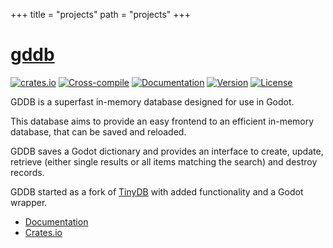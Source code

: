 +++
title = "projects"
path = "projects"
+++

# [gddb](https://github.com/patchfx/gddb)

[![crates.io](https://img.shields.io/crates/v/gddb.svg)](https://crates.io/crates/gddb)
[![Cross-compile](https://github.com/patchfx/gddb/actions/workflows/cross-compile.yml/badge.svg)](https://github.com/patchfx/gddb/actions/workflows/cross-compile.yml)
[![Documentation](https://docs.rs/gddb/badge.svg)](https://docs.rs/gddb)
[![Version](https://img.shields.io/badge/rustc-1.56+-lightgray.svg)](https://blog.rust-lang.org/2021/11/01/Rust-1.56.1.html)
[![License](https://img.shields.io/crates/l/gddb.svg)](https://github.com/patchfx/gddb/blob/main/LICENSE)

GDDB is a superfast in-memory database designed for use in Godot.

This database aims to provide an easy frontend to an efficient in-memory database, that can be saved and reloaded.

GDDB saves a Godot dictionary and provides an interface to create, update, retrieve (either single results or all items matching the search) and destroy records.

GDDB started as a fork of [TinyDB](https://github.com/Owez/tinydb) with added functionality and a Godot wrapper.

- [Documentation](https://docs.rs/gddb)
- [Crates.io](https://crates.io/crates/gddb)
